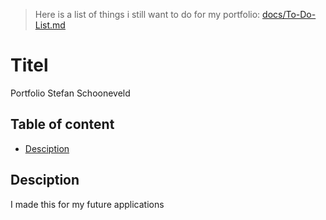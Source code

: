> Here is a list of things i still want to do for my portfolio: [docs/To-Do-List.md](docs/To-Do-List.md)

# Titel

Portfolio Stefan Schooneveld

## Table of content

- [Desciption](#Desciption)

## Desciption

I made this for my future applications
